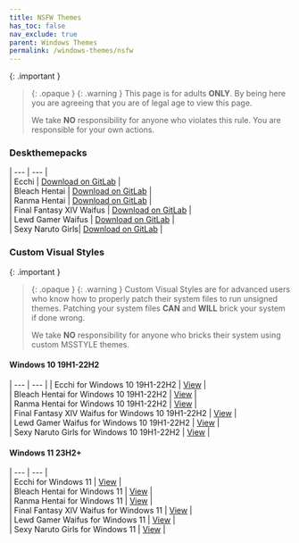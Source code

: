 ```yaml
---
title: NSFW Themes
has_toc: false
nav_exclude: true
parent: Windows Themes
permalink: /windows-themes/nsfw
---
```


{: .important }
> {: .opaque }
> {: .warning }
> This page is for adults **ONLY**. By being here you are agreeing that you are of legal age to view this page.
> 
> We take **NO** responsibility for anyone who violates this rule. You are responsible for your own actions.

### Deskthemepacks
 
| --- | --- |   
| Ecchi | [Download on GitLab][Ecchi] |  
| Bleach Hentai | [Download on GitLab][BLEACHHentai] |  
| Ranma Hentai | [Download on GitLab][RanmaHentai] |  
| Final Fantasy XIV Waifus | [Download on GitLab][FFXIVWaifus] |  
| Lewd Gamer Waifus | [Download on GitLab][LewdGamerWaifus] |  
| Sexy Naruto Girls| [Download on GitLab][SexyNarutoGirls] |  

### Custom Visual Styles

{: .important }
> {: .opaque }
> {: .warning }
> Custom Visual Styles are for advanced users who know how to properly patch their system files to run unsigned themes. 
> Patching your system files **CAN** and **WILL** brick your system if done wrong.
>
> We take **NO** responsibility for anyone who bricks their system using custom MSSTYLE themes.

#### Windows 10 19H1-22H2
 
| --- | --- |
| Ecchi for Windows 10 19H1-22H2 |  [View][Win10EcchiThemePage] |  
| Bleach Hentai for Windows 10 19H1-22H2 | [View][Win10BLEACHHentaiThemePage] |  
| Ranma Hentai for Windows 10 19H1-22H2 | [View][Win10RanmaHentaiThemePage] |  
| Final Fantasy XIV Waifus for Windows 10 19H1-22H2 | [View][Win10FFXIVWaifusThemePage] |  
| Lewd Gamer Waifus for Windows 10 19H1-22H2 | [View][Win10LewdGamerWaifusThemePage] |   
| Sexy Naruto Girls for Windows 10 19H1-22H2  | [View][Win10SexyNarutoGirlsThemePage] |  


#### Windows 11 23H2+

| --- | --- |  
| Ecchi for Windows 11 | [View][Win11EcchiThemePage] |  
| Bleach Hentai for Windows 11 | [View][Win11BLEACHHentaiThemePage] |   
| Ranma Hentai for Windows 11 | [View][Win11RanmaHentaiThemePage] |  
| Final Fantasy XIV Waifus for Windows 11 | [View][Win11FFXIVWaifusThemePage] |  
| Lewd Gamer Waifus for Windows 11 | [View][Win11LewdGamerWaifusThemePage] |   
| Sexy Naruto Girls for Windows 11  | [View][Win11SexyNarutoGirlsThemePage] |  

<!-- ////////////////////////////////////////////////////////////////////////////////////////////////////////////////////// -->

[Win10EcchiThemePage]: /windows-themes/nsfw/msstyle/windows-10/ecchi
[Win10BLEACHHentaiThemePage]: /windows-themes/nsfw/msstyle/windows-10/bleach-hentai
[Win10RanmaHentaiThemePage]: /windows-themes/nsfw/msstyle/windows-10/ranma-hentai
[Win10FFXIVWaifusThemePage]: /windows-themes/nsfw/msstyle/windows-10/ffxiv-waifus
[Win10LewdGamerWaifusThemePage]: /windows-themes/nsfw/msstyle/windows-10/lewd-gamer-waifus
[Win10SexyNarutoGirlsThemePage]: /windows-themes/nsfw/msstyle/windows-10/sexy-naruto-girls

[Win11EcchiThemePage]: /windows-themes/nsfw/msstyle/windows-11/ecchi
[Win11BLEACHHentaiThemePage]: /windows-themes/nsfw/msstyle/windows-11/bleach-hentai
[Win11RanmaHentaiThemePage]: /windows-themes/nsfw/msstyle/windows-11/ranma-hentai
[Win11LewdGamerWaifusThemePage]: /windows-themes/nsfw/msstyle/windows-11/lewd-gamer-waifus
[Win11FFXIVWaifusThemePage]: /windows-themes/nsfw/msstyle/windows-11/ffxiv-waifus
[Win11SexyNarutoGirlsThemePage]: /windows-themes/nsfw/msstyle/windows-11/sexy-naruto-girls

[LewdGamerWaifus]: https://gitlab.com/the-back-room/Themes/-/tree/main/Deskthemepacks/NSFW/lewd-gamer-Waifus
[FFXIVWaifus]: https://gitlab.com/the-back-room/Themes/-/tree/main/Deskthemepacks/NSFW/Final-Fantasy-XIV-Waifus
[SexyNarutoGirls]: https://gitlab.com/the-back-room/Themes/-/tree/main/Deskthemepacks/NSFW/sexy-naruto-Girls
[Ecchi]: https://gitlab.com/the-back-room/Themes/-/tree/main/Deskthemepacks/NSFW/Ecchi
[RanmaHentai]: https://gitlab.com/the-back-room/Themes/-/tree/main/Deskthemepacks/NSFW/Ranma-Hentai
[BLEACHHentai]: https://gitlab.com/the-back-room/Themes/-/tree/main/Deskthemepacks/NSFW/Bleach-Hentai

<!-- ////////////////////////////////////////////////////////////////////////////////////////////////////////////////////// -->